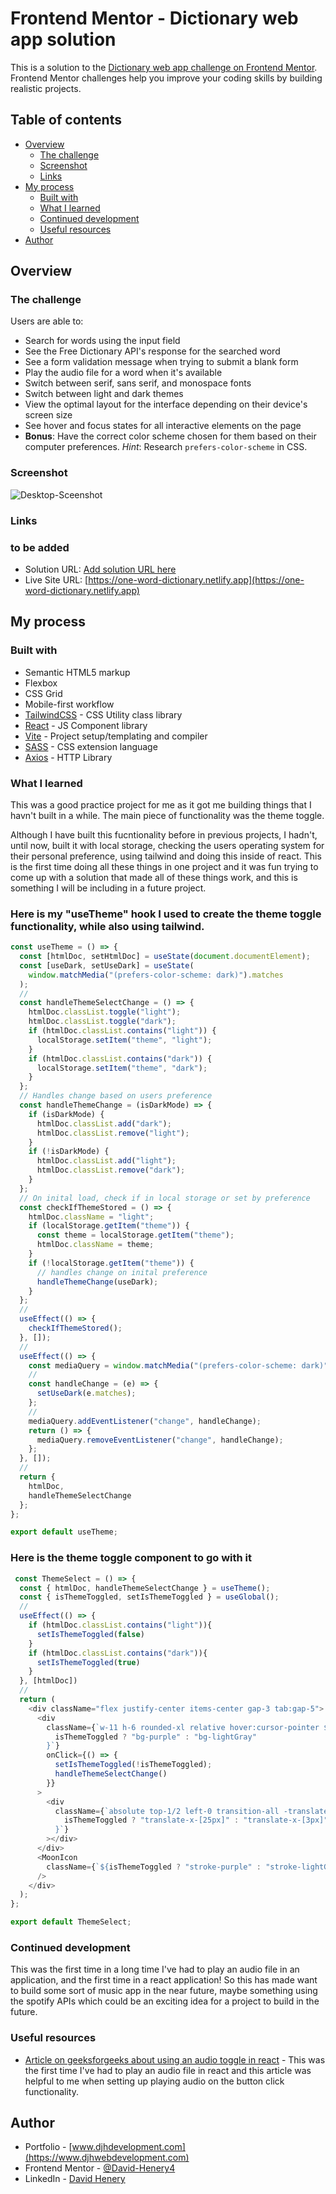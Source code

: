 # Frontend Mentor - Dictionary web app solution

This is a solution to the [Dictionary web app challenge on Frontend Mentor](https://www.frontendmentor.io/challenges/dictionary-web-app-h5wwnyuKFL). Frontend Mentor challenges help you improve your coding skills by building realistic projects. 

## Table of contents

- [Overview](#overview)
  - [The challenge](#the-challenge)
  - [Screenshot](#screenshot)
  - [Links](#links)
- [My process](#my-process)
  - [Built with](#built-with)
  - [What I learned](#what-i-learned)
  - [Continued development](#continued-development)
  - [Useful resources](#useful-resources)
- [Author](#author)


## Overview

### The challenge

Users are able to:

- Search for words using the input field
- See the Free Dictionary API's response for the searched word
- See a form validation message when trying to submit a blank form
- Play the audio file for a word when it's available
- Switch between serif, sans serif, and monospace fonts
- Switch between light and dark themes
- View the optimal layout for the interface depending on their device's screen size
- See hover and focus states for all interactive elements on the page
- **Bonus**: Have the correct color scheme chosen for them based on their computer preferences. _Hint_: Research `prefers-color-scheme` in CSS.

### Screenshot

![Desktop-Sceenshot](./screenshot/desktop-screenshot.png)


### Links


### to be added
- Solution URL: [Add solution URL here](https://your-solution-url.com)
- Live Site URL: [https://one-word-dictionary.netlify.app](https://one-word-dictionary.netlify.app)

## My process

### Built with

- Semantic HTML5 markup
- Flexbox
- CSS Grid
- Mobile-first workflow
- [TailwindCSS](https://tailwindcss.com) - CSS Utility class library
- [React](https://reactjs.org) - JS Component library
- [Vite](https://vitejs.dev) - Project setup/templating and compiler
- [SASS](https://sass-lang.com) - CSS extension language 
- [Axios](https://axios-http.com) - HTTP Library

### What I learned

This was a good practice project for me as it got me building things that I havn't built in a while. The main piece of functionality was the theme toggle.

Although I have built this fucntionality before in previous projects, I hadn't, until now, built it with local storage, checking the users operating system for their personal preference, using tailwind and doing this inside of react. This is the first time doing all these things in one project and it was fun trying to come up with a solution that made all of these things work, and this is something I will be including in a future project.


### Here is my "useTheme" hook I used to create the theme toggle functionality, while also using tailwind. 
```js
const useTheme = () => {
  const [htmlDoc, setHtmlDoc] = useState(document.documentElement);
  const [useDark, setUseDark] = useState(
    window.matchMedia("(prefers-color-scheme: dark)").matches
  );
  //
  const handleThemeSelectChange = () => {
    htmlDoc.classList.toggle("light");
    htmlDoc.classList.toggle("dark");
    if (htmlDoc.classList.contains("light")) {
      localStorage.setItem("theme", "light");
    }
    if (htmlDoc.classList.contains("dark")) {
      localStorage.setItem("theme", "dark");
    }
  };
  // Handles change based on users preference
  const handleThemeChange = (isDarkMode) => {
    if (isDarkMode) {
      htmlDoc.classList.add("dark");
      htmlDoc.classList.remove("light");
    }
    if (!isDarkMode) {
      htmlDoc.classList.add("light");
      htmlDoc.classList.remove("dark");
    }
  };
  // On inital load, check if in local storage or set by preference
  const checkIfThemeStored = () => {
    htmlDoc.className = "light";
    if (localStorage.getItem("theme")) {
      const theme = localStorage.getItem("theme");
      htmlDoc.className = theme;
    }
    if (!localStorage.getItem("theme")) {
      // handles change on inital preference
      handleThemeChange(useDark);
    }
  };
  //
  useEffect(() => {
    checkIfThemeStored();
  }, []);
  //
  useEffect(() => {
    const mediaQuery = window.matchMedia("(prefers-color-scheme: dark)");
    //
    const handleChange = (e) => {
      setUseDark(e.matches);
    };
    //
    mediaQuery.addEventListener("change", handleChange);
    return () => {
      mediaQuery.removeEventListener("change", handleChange);
    };
  }, []);
  //
  return {
    htmlDoc,
    handleThemeSelectChange
  };
};

export default useTheme;
```

### Here is the theme toggle component to go with it
```js
 const ThemeSelect = () => {
  const { htmlDoc, handleThemeSelectChange } = useTheme();
  const { isThemeToggled, setIsThemeToggled } = useGlobal();
  //
  useEffect(() => {
    if (htmlDoc.classList.contains("light")){
      setIsThemeToggled(false)
    }
    if (htmlDoc.classList.contains("dark")){
      setIsThemeToggled(true)
    }
  }, [htmlDoc])
  //
  return (
    <div className="flex justify-center items-center gap-3 tab:gap-5">
      <div
        className={`w-11 h-6 rounded-xl relative hover:cursor-pointer ${
          isThemeToggled ? "bg-purple" : "bg-lightGray"
        }`}
        onClick={() => {
          setIsThemeToggled(!isThemeToggled);
          handleThemeSelectChange()
        }}
      >
        <div
          className={`absolute top-1/2 left-0 transition-all -translate-y-1/2  w-4 h-4 bg-white rounded-full ${
            isThemeToggled ? "translate-x-[25px]" : "translate-x-[3px]"
          }`}
        ></div>
      </div>
      <MoonIcon
        className={`${isThemeToggled ? "stroke-purple" : "stroke-lightGray"}`}
      />
    </div>
  );
};

export default ThemeSelect;
```


### Continued development

This was the first time in a long time I've had to play an audio file in an application, and the first time in a react application! So this has made want to build some sort of music app in the near future, maybe something using the spotify APIs which could be an exciting idea for a project to build in the future.

### Useful resources

- [Article on geeksforgeeks about using an audio toggle in react](https://www.geeksforgeeks.org/how-to-toggle-play-pause-in-reactjs-with-audio/) - This was the first time I've had to play an audio file in react and this article was helpful to me when setting up playing audio on the button click functionality.



## Author

- Portfolio - [www.djhdevelopment.com](https://www.djhwebdevelopment.com)
- Frontend Mentor - [@David-Henery4](https://www.frontendmentor.io/profile/yourusername)
- LinkedIn - [David Henery](https://www.linkedin.com/in/david-henery-725458241)


